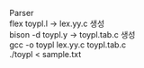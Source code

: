 Parser  
flex toypl.l      -> lex.yy.c 생성  
bison -d toypl.y  -> toypl.tab.c 생성  
gcc -o toypl lex.yy.c toypl.tab.c  
./toypl < sample.txt  
